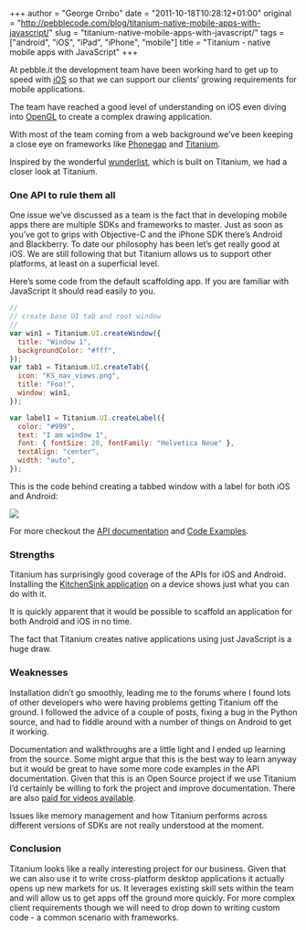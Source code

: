 +++
author = "George Ornbo"
date = "2011-10-18T10:28:12+01:00"
original = "http://pebblecode.com/blog/titanium-native-mobile-apps-with-javascript/"
slug = "titanium-native-mobile-apps-with-javascript/"
tags = ["android", "iOS", "iPad", "iPhone", "mobile"]
title = "Titanium - native mobile apps with JavaScript"
+++

At pebble.it the development team have been working hard to get up to speed with
[iOS](http://www.apple.com/ios/) so that we can support our clients’ growing
requirements for mobile applications.

The team have reached a good level of understanding on iOS even diving into
[OpenGL](http://www.opengl.org/) to create a complex drawing application.

With most of the team coming from a web background we’ve been keeping a close
eye on frameworks like [Phonegap](http://www.phonegap.com/) and
[Titanium](http://www.appcelerator.com/).

Inspired by the wonderful
[wunderlist](http://www.6wunderkinder.com/wunderlist/), which is built on
Titanium, we had a closer look at Titanium.

### One API to rule them all

One issue we’ve discussed as a team is the fact that in developing mobile apps
there are multiple SDKs and frameworks to master. Just as soon as you’ve got to
grips with Objective-C and the iPhone SDK there’s Android and Blackberry. To
date our philosophy has been let’s get really good at iOS. We are still
following that but Titanium allows us to support other platforms, at least on a
superficial level.

Here’s some code from the default scaffolding app. If you are familiar with
JavaScript it should read easily to you.

```javascript
//
// create base UI tab and root window
//
var win1 = Titanium.UI.createWindow({
  title: "Window 1",
  backgroundColor: "#fff",
});
var tab1 = Titanium.UI.createTab({
  icon: "KS_nav_views.png",
  title: "Foo!",
  window: win1,
});

var label1 = Titanium.UI.createLabel({
  color: "#999",
  text: "I am window 1",
  font: { fontSize: 20, fontFamily: "Helvetica Neue" },
  textAlign: "center",
  width: "auto",
});
```

This is the code behind creating a tabbed window with a label for both iOS and
Android:

![](/images/articles/tumblr_lfq8rvv7DE1qz7kgs.jpg)

For more checkout the
[API documentation](http://developer.appcelerator.com/apidoc/mobile/latest) and
[Code Examples](http://developer.appcelerator.com/blog/2010/05/sample-code-and-resources.html).

### Strengths

Titanium has surprisingly good coverage of the APIs for iOS and Android.
Installing the
[KitchenSink application](https://github.com/appcelerator/KitchenSink) on a
device shows just what you can do with it.

It is quickly apparent that it would be possible to scaffold an application for
both Android and iOS in no time.

The fact that Titanium creates native applications using just JavaScript is a
huge draw.

### Weaknesses

Installation didn’t go smoothly, leading me to the forums where I found lots of
other developers who were having problems getting Titanium off the ground. I
followed the advice of a couple of posts, fixing a bug in the Python source, and
had to fiddle around with a number of things on Android to get it working.

Documentation and walkthroughs are a little light and I ended up learning from
the source. Some might argue that this is the best way to learn anyway but it
would be great to have some more code examples in the API documentation. Given
that this is an Open Source project if we use Titanium I’d certainly be willing
to fork the project and improve documentation. There are also
[paid for videos available](http://developer.appcelerator.com/training).

Issues like memory management and how Titanium performs across different
versions of SDKs are not really understood at the moment.

### Conclusion

Titanium looks like a really interesting project for our business. Given that we
can also use it to write cross-platform desktop applications it actually opens
up new markets for us. It leverages existing skill sets within the team and will
allow us to get apps off the ground more quickly. For more complex client
requirements though we will need to drop down to writing custom code - a common
scenario with frameworks.
